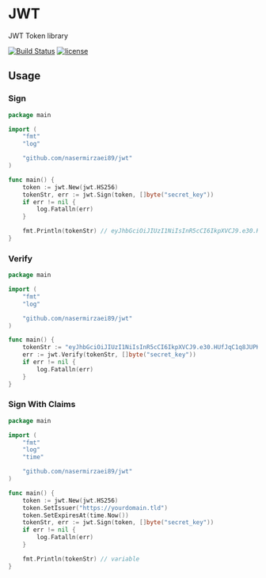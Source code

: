 # JWT

JWT Token library

[![Build Status](https://travis-ci.org/nasermirzaei89/jwt.svg?branch=master)](https://travis-ci.org/nasermirzaei89/jwt)
[![license](https://img.shields.io/github/license/mashape/apistatus.svg?maxAge=2592000)](https://raw.githubusercontent.com/nasermirzaei89/jwt/master/LICENSE)

## Usage

### Sign

```go
package main

import (
	"fmt"
	"log"

	"github.com/nasermirzaei89/jwt"
)

func main() {
	token := jwt.New(jwt.HS256)
	tokenStr, err := jwt.Sign(token, []byte("secret_key"))
	if err != nil {
		log.Fatalln(err)
	}

	fmt.Println(tokenStr) // eyJhbGciOiJIUzI1NiIsInR5cCI6IkpXVCJ9.e30.HUfJqC1q8JUPKD4jj8PZAYppSrQRL8tJHTljdcTfFCQ
}
```

### Verify

```go
package main

import (
	"fmt"
	"log"

	"github.com/nasermirzaei89/jwt"
)

func main() {
	tokenStr := "eyJhbGciOiJIUzI1NiIsInR5cCI6IkpXVCJ9.e30.HUfJqC1q8JUPKD4jj8PZAYppSrQRL8tJHTljdcTfFCQ"
    err := jwt.Verify(tokenStr, []byte("secret_key"))
	if err != nil {
		log.Fatalln(err)
	}
}
```


### Sign With Claims

```go
package main

import (
	"fmt"
	"log"
    "time"

	"github.com/nasermirzaei89/jwt"
)

func main() {
	token := jwt.New(jwt.HS256)
    token.SetIssuer("https://yourdomain.tld")
    token.SetExpiresAt(time.Now())
	tokenStr, err := jwt.Sign(token, []byte("secret_key"))
	if err != nil {
		log.Fatalln(err)
	}

	fmt.Println(tokenStr) // variable
}
```
